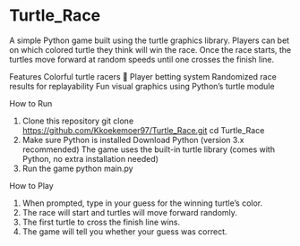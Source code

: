 # Turtle_Race
A simple Python game built using the turtle graphics library. Players can bet on which colored turtle they think will win the race. Once the race starts, the turtles move forward at random speeds until one crosses the finish line.

Features
Colorful turtle racers 🐢
Player betting system
Randomized race results for replayability
Fun visual graphics using Python’s turtle module

How to Run
1. Clone this repository
git clone https://github.com/Kkoekemoer97/Turtle_Race.git
cd Turtle_Race
2. Make sure Python is installed
Download Python (version 3.x recommended)
The game uses the built-in turtle library (comes with Python, no extra installation needed)
3. Run the game
python main.py

How to Play
1. When prompted, type in your guess for the winning turtle’s color.
2. The race will start and turtles will move forward randomly.
3. The first turtle to cross the finish line wins.
4. The game will tell you whether your guess was correct.
